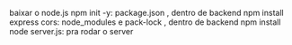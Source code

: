 baixar o node.js
            npm init -y: package.json , dentro de backend
            npm install express cors: node_modules e pack-lock , dentro de backend
            npm install
            node server.js: pra rodar o server 